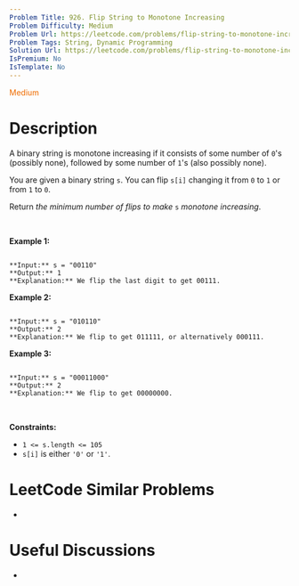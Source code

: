 ```yaml
---
Problem Title: 926. Flip String to Monotone Increasing
Problem Difficulty: Medium
Problem Url: https://leetcode.com/problems/flip-string-to-monotone-increasing/
Problem Tags: String, Dynamic Programming
Solution Url: https://leetcode.com/problems/flip-string-to-monotone-increasing/solution/
IsPremium: No
IsTemplate: No
---
```


<span style="color: rgb(239, 108, 0);">Medium</span>

# Description

A binary string is monotone increasing if it consists of some number of `0`'s (possibly none), followed by some number of `1`'s (also possibly none).


You are given a binary string `s`. You can flip `s[i]` changing it from `0` to `1` or from `1` to `0`.


Return *the minimum number of flips to make* `s` *monotone increasing*.


 


**Example 1:**



```

**Input:** s = "00110"
**Output:** 1
**Explanation:** We flip the last digit to get 00111.

```

**Example 2:**



```

**Input:** s = "010110"
**Output:** 2
**Explanation:** We flip to get 011111, or alternatively 000111.

```

**Example 3:**



```

**Input:** s = "00011000"
**Output:** 2
**Explanation:** We flip to get 00000000.

```

 


**Constraints:**


* `1 <= s.length <= 105`
* `s[i]` is either `'0'` or `'1'`.




# LeetCode Similar Problems

- []()

# Useful Discussions

- []()
